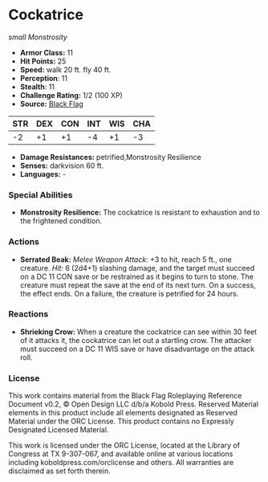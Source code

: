 # Cockatrice

*small* *Monstrosity*

- **Armor Class:** 11
- **Hit Points:** 25 
- **Speed:** walk 20 ft. fly 40 ft.
- **Perception**: 11
- **Stealth**: 11
- **Challenge Rating:** 1/2 (100 XP)
- **Source:** [Black Flag](https://koboldpress.com/kpstore/product/tovrpg-pg-mv/)

| STR | DEX | CON | INT | WIS | CHA |
| --- | --- | --- | --- | --- | --- |
| -2 | +1 | +1 | -4 | +1 | -3 |

- **Damage Resistances:** petrified,Monstrosity Resilience
- **Senses:** darkvision 60 ft.
- **Languages:** -

### Special Abilities

- **Monstrosity Resilience:** The cockatrice is resistant to exhaustion and to the frightened condition.

### Actions

- **Serrated Beak:** _Melee Weapon Attack:_ +3 to hit, reach 5 ft., one creature. _Hit:_ 6 (2d4+1) slashing damage, and the target must succeed on a DC 11 CON save or be restrained as it begins to turn to stone. The creature must repeat the save at the end of its next turn. On a success, the effect ends. On a failure, the creature is petrified for 24 hours.

### Reactions

- **Shrieking Crow:** When a creature the cockatrice can see within 30 feet of it attacks it, the cockatrice can let out a startling crow. The attacker must succeed on a DC 11 WIS save or have disadvantage on the attack roll.


### License

This work contains material from the Black Flag Roleplaying Reference Document v0.2, © Open Design LLC d/b/a Kobold Press. Reserved Material elements in this product include all elements designated as Reserved Material under the ORC License. This product contains no Expressly Designated Licensed Material.

This work is licensed under the ORC License, located at the Library of Congress at TX 9-307-067, and available online at various locations including koboldpress.com/orclicense and others. All warranties are disclaimed as set forth therein.
